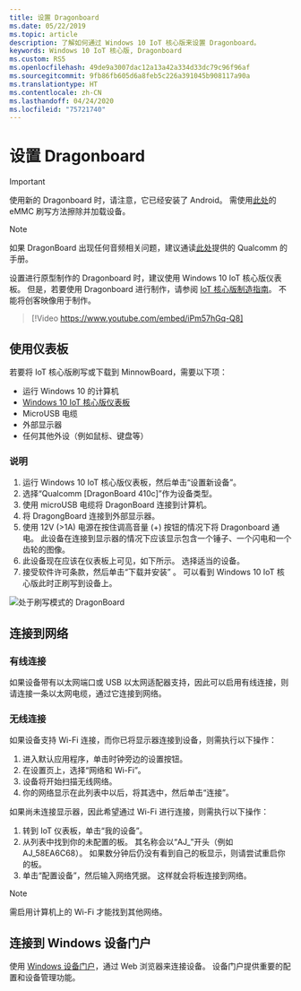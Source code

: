 ```yaml
---
title: 设置 Dragonboard
ms.date: 05/22/2019
ms.topic: article
description: 了解如何通过 Windows 10 IoT 核心版来设置 Dragonboard。
keywords: Windows 10 IoT 核心版, Dragonboard
ms.custom: RS5
ms.openlocfilehash: 49de9a3007dac12a13a42a334d33dc79c96f96af
ms.sourcegitcommit: 9fb86fb605d6a8feb5c226a391045b908117a90a
ms.translationtype: HT
ms.contentlocale: zh-CN
ms.lasthandoff: 04/24/2020
ms.locfileid: "75721740"
---
```

# <a name="setting-up-a-dragonboard"></a>设置 Dragonboard

> [!IMPORTANT]
> 使用新的 Dragonboard 时，请注意，它已经安装了 Android。 需使用[此处](https://docs.microsoft.com/windows/iot-core/tutorials/qualcomm)的 eMMC 刷写方法擦除并加载设备。

> [!NOTE]
> 如果 DragonBoard 出现任何音频相关问题，建议通读[此处](https://developer.qualcomm.com/download/db410c/stereo-connector-and-audio-routing-application-note.pdf)提供的 Qualcomm 的手册。 

设置进行原型制作的 Dragonboard 时，建议使用 Windows 10 IoT 核心版仪表板。 但是，若要使用 Dragonboard 进行制作，请参阅 [IoT 核心版制造指南](https://docs.microsoft.com/windows-hardware/manufacture/iot/iot-core-manufacturing-guide)。 不能将创客映像用于制作。
<br>
> [!Video https://www.youtube.com/embed/iPm57hGq-Q8]

## <a name="using-the-dashboard"></a>使用仪表板

若要将 IoT 核心版刷写或下载到 MinnowBoard，需要以下项：
* 运行 Windows 10 的计算机 
* [Windows 10 IoT 核心版仪表板](https://docs.microsoft.com/windows/iot-core/downloads)
* MicroUSB 电缆
* 外部显示器
* 任何其他外设（例如鼠标、键盘等）

### <a name="instructions"></a>说明

1. 运行 Windows 10 IoT 核心版仪表板，然后单击“设置新设备”。 
2. 选择“Qualcomm [DragonBoard 410c]”作为设备类型。
3. 使用 microUSB 电缆将 DragonBoard 连接到计算机。
4. 将 DragongBoard 连接到外部显示器。
5. 使用 12V (>1A) 电源在按住调高音量 (+) 按钮的情况下将 Dragonboard 通电。 此设备在连接到显示器的情况下应该显示包含一个锤子、一个闪电和一个齿轮的图像。
6. 此设备现在应该在仪表板上可见，如下所示。 选择适当的设备。
7. 接受软件许可条款，然后单击“下载并安装”  。 可以看到 Windows 10 IoT 核心版此时正刷写到设备上。

![处于刷写模式的 DragonBoard](../media/DeviceSetup/db4.png)

## <a name="connect-to-a-network"></a>连接到网络
### <a name="wired-connection"></a>有线连接
如果设备带有以太网端口或 USB 以太网适配器支持，因此可以启用有线连接，则请连接一条以太网电缆，通过它连接到网络。

### <a name="wireless-connection"></a>无线连接
如果设备支持 Wi-Fi 连接，而你已将显示器连接到设备，则需执行以下操作：

1. 进入默认应用程序，单击时钟旁边的设置按钮。
2. 在设置页上，选择“网络和 Wi-Fi”。 
3. 设备将开始扫描无线网络。
4. 你的网络显示在此列表中以后，将其选中，然后单击“连接”。 

如果尚未连接显示器，因此希望通过 Wi-Fi 进行连接，则需执行以下操作：

1. 转到 IoT 仪表板，单击“我的设备”。 
2. 从列表中找到你的未配置的板。 其名称会以“AJ_”开头（例如 AJ_58EA6C68）。 如果数分钟后仍没有看到自己的板显示，则请尝试重启你的板。
3. 单击“配置设备”，然后输入网络凭据。  这样就会将板连接到网络。

> [!NOTE]
> 需启用计算机上的 Wi-Fi 才能找到其他网络。

## <a name="connect-to-windows-device-portal"></a>连接到 Windows 设备门户

使用 [Windows 设备门户](../manage-your-device/DevicePortal.md)，通过 Web 浏览器来连接设备。 设备门户提供重要的配置和设备管理功能。 

